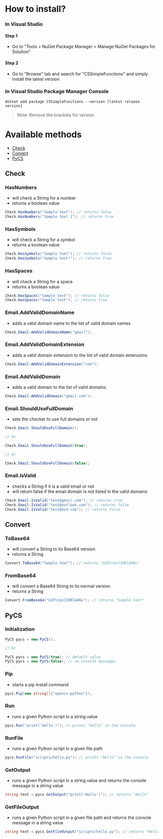 ﻿# How to install?
### In Visual Studio
#### Step 1
- Go to "Tools > NuGet Package Manager > Manage NuGet Packages for Solution"
#### Step 2
- Go to "Browse" tab and search for "CSSimpleFunctions" and simply install the latest version

### In Visual Studio Package Manager Console
```
dotnet add package CSSimpleFunctions --version [latest release version]
```
> Note: Remove the brackets for version

# Available methods
- [Check](#check)
- [Convert](#convert)
- [PyCS](#pycs)

## Check
### HasNumbers
- will check a String for a number
- returns a boolean value
```csharp
Check.HasNumbers("Sample text"); // returns false
Check.HasNumbers("Sample text 1"); // returns true
```
### HasSymbols
- will check a String for a symbol
- returns a boolean value
```csharp
Check.HasSymbols("Sample text"); // returns false
Check.HasSymbols("Sample text!"); // returns true
```
### HasSpaces
- will check a String for a space
- returns a boolean value
```csharp
Check.HasSpaces("Sample_text"); // returns false
Check.HasSpaces("Sample text"); // returns true
```
### Email.AddValidDomainName
- adds a valid domain name to the list of valid domain names
```csharp
Check.Email.AddValidDomainName("gmail");
```
### Email.AddValidDomainExtension
- adds a valid domain extension to the list of valid domain extensions
```csharp
Check.Email.AddValidDomainExtension("com");
```
### Email.AddValidDomain
- adds a valid domain to the list of valid domains
```csharp
Check.Email.AddValidDomain("gmail.com");
```
### Email.ShouldUseFullDomain
- sets the checker to use full domains or not
```csharp
Check.Email.ShouldUseFullDomain();

// Or

Check.Email.ShouldUseFullDomain(true);

// Or

Check.Email.ShouldUseFullDomain(false);
```
### Email.IsValid
- checks a String if it is a valid email or not
- will return false if the email domain is not listed in the valid domains
```csharp
Check.Email.IsValid("test@gmail.com"); // returns true
Check.Email.IsValid("test@outlook.com"); // returns false
Check.Email.IsValid("test@asd.com"); // returns false
```
## Convert
### ToBase64
- will convert a String to its Base64 version
- returns a String
```csharp
Convert.ToBase64("Sample text"); // returns "U2FtcGxlIHRleHQ="
```
### FromBase64
- will convert a Base64 String to its normal version
- returns a String
```csharp
Convert.FromBase64("U2FtcGxlIHRleHQ="); // returns "Sample text"
```
## PyCS
### Initialization
```csharp
PyCS pycs = new PyCS();

// Or

PyCS pycs = new PyCS(true); // default value
PyCS pycs = new PyCS(false); // no console messages
```
### Pip
- starts a pip install command
```csharp
pycs.Pip(new string[]{"opencv-python"});
```
### Run
- runs a given Python script in a string value
```csharp
pycs.Run("print('Hello')"); // prints "Hello" in the console
```
### RunFile
- runs a given Python script in a given file path
```csharp
pycs.RunFile("scripts/hello.py"); // prints "Hello" in the console
```
### GetOutput
- runs a given Python script in a string value and returns the console message in a string value
```csharp
string text = pycs.GetOutput("print('Hello')"); // returns "Hello"
```
### GetFileOutput
- runs a given Python script in a given file path and returns the console message in a string value
```csharp
string text = pycs.GetFileOutput("scripts/hello.py"); // returns "Hello"
```